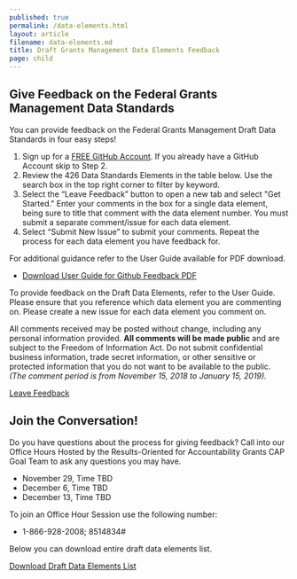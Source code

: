 ```yaml
---
published: true
permalink: /data-elements.html
layout: article
filename: data-elements.md
title: Draft Grants Management Data Elements Feedback 
page: child
---
```


## Give Feedback on the Federal Grants Management Data Standards 

You can provide feedback on the Federal Grants Management Draft Data Standards in four easy steps! 
1. Sign up for a [FREE GitHub Account](https://github.com/). If you already have a GitHub Account skip to Step 2.
2. Review the 426 Data Standards Elements in the table below. Use the search box in the top right corner to filter by keyword.
3. Select the “Leave Feedback” button to open a new tab and select "Get Started." Enter your comments in the box for a single data element, being sure to title that comment with the data element number. You must submit a separate comment/issue for each data element. 
4. Select “Submit New Issue” to submit your comments. Repeat the process for each data element you have feedback for. 

For additional guidance refer to the User Guide available for PDF download. 

* <a href="/data/DRAFT-User-Guide-for-Data-Standards-Feedback-3.pdf" target="_blank">Download User Guide for Github Feedback PDF</a>

To provide feedback on the Draft Data Elements, refer to the User Guide. Please ensure that you reference which data element you are commenting on. Please create a new issue for each data element you comment on. 

All comments received may be posted without change, including any personal information provided. **All comments will be made public** and are subject to the Freedom of Information Act. Do not submit confidential business information, trade secret information, or other sensitive or protected information that you do not want to be available to the public. *(The comment period is from November 15, 2018 to January 15, 2019).*

<a href="https://github.com/OFFM-MCAB/grantsfeedback/issues/new/choose" target="_blank" class="btn btn-primary" role="button">Leave Feedback</a>
## Join the Conversation!

Do you have questions about the process for giving feedback? Call into our Office Hours 
Hosted by the Results-Oriented for Accountability Grants CAP Goal Team to ask any questions you may have. 
* November 29, Time TBD
* December 6, Time TBD
* December 13, Time TBD 

To join an Office Hour Session use the following number:
* 1-866-928-2008; 8514834# 

<script type="text/javascript">
	$(document).ready(function() {
	init_table({
		csv_path: './data/GRM-Data-View-For-Public-Comment-2-1.csv',
		element: 'table-container'
	});
});


</script>

<div id="table-container"></div>


Below you can download entire draft data elements list. 


<a href="/data/GRM-Data-Standards-Full-Public-Comment-Template.xlsx" target="_blank" class="btn btn-primary">Download Draft Data Elements List</a>

